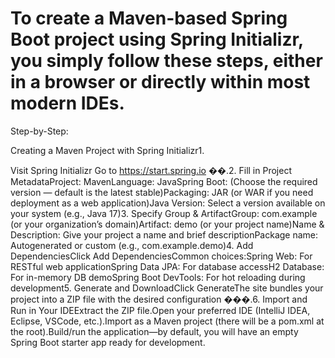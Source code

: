 # To create a Maven-based Spring Boot project using Spring Initializr, you simply follow these steps, either in a browser or directly within most modern IDEs.

Step-by-Step: 

Creating a Maven Project with Spring Initializr1. 

Visit Spring Initializr
Go to https://start.spring.io ��.2. Fill in Project 
MetadataProject: MavenLanguage: JavaSpring Boot: (Choose the required version — default is the latest stable)Packaging: JAR (or WAR if you need deployment as a web application)Java Version: Select a version available on your system (e.g., Java 17)3. Specify Group & ArtifactGroup: com.example (or your organization’s domain)Artifact: demo (or your project name)Name & Description: Give your project a name and brief descriptionPackage name: Autogenerated or custom (e.g., com.example.demo)4. Add DependenciesClick Add DependenciesCommon choices:Spring Web: For RESTful web applicationSpring Data JPA: For database accessH2 Database: For in-memory DB demoSpring Boot DevTools: For hot reloading during development5. Generate and DownloadClick GenerateThe site bundles your project into a ZIP file with the desired configuration ���.6. Import and Run in Your IDEExtract the ZIP file.Open your preferred IDE (IntelliJ IDEA, Eclipse, VSCode, etc.).Import as a Maven project (there will be a pom.xml at the root).Build/run the application—by default, you will have an empty Spring Boot starter app ready for development.